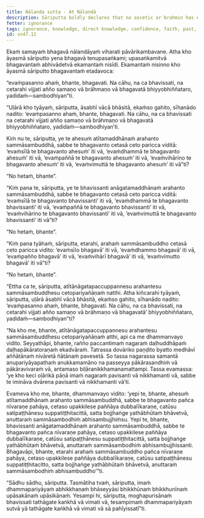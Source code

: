 ```yaml
---
title: Nālanda sutta - At Nālandā
description: Sāriputta boldly declares that no ascetic or brahmin has ever been, nor will ever be, more knowledgeable in direct knowledge than the Blessed One in full awakening. He acknowledges that he cannot encompass the minds of all the Buddhas, past, future, or present. However, he understands a principle through the Dhamma - all those who become fully awakened do so by abandoning the five hindrances, establishing their minds in the four foundations of mindfulness, and developing the seven factors of awakening.
fetter: ignorance
tags: ignorance, knowledge, direct knowledge, confidence, faith, past, future, present, fully enlightened ones, virtue, teaching, wisdom, conduct, liberation, sn, sn45-56, sn47
id: sn47.12
---
```


Ekaṁ samayaṁ bhagavā nālandāyaṁ viharati pāvārikambavane. Atha kho āyasmā sāriputto yena bhagavā tenupasaṅkami; upasaṅkamitvā bhagavantaṁ abhivādetvā ekamantaṁ nisīdi. Ekamantaṁ nisinno kho āyasmā sāriputto bhagavantaṁ etadavoca:

“evaṁpasanno ahaṁ, bhante, bhagavati. Na cāhu, na ca bhavissati, na cetarahi vijjati añño samaṇo vā brāhmaṇo vā bhagavatā bhiyyobhiññataro, yadidaṁ—sambodhiyan”ti.

“Uḷārā kho tyāyaṁ, sāriputta, āsabhī vācā bhāsitā, ekaṁso gahito, sīhanādo nadito: ‘evaṁpasanno ahaṁ, bhante, bhagavati. Na cāhu, na ca bhavissati na cetarahi vijjati añño samaṇo vā brāhmaṇo vā bhagavatā bhiyyobhiññataro, yadidaṁ—sambodhiyan’ti.

Kiṁ nu te, sāriputta, ye te ahesuṁ atītamaddhānaṁ arahanto sammāsambuddhā, sabbe te bhagavanto cetasā ceto paricca viditā: ‘evaṁsīlā te bhagavanto ahesuṁ’ iti vā, ‘evaṁdhammā te bhagavanto ahesuṁ’ iti vā, ‘evaṁpaññā te bhagavanto ahesuṁ’ iti vā, ‘evaṁvihārino te bhagavanto ahesuṁ’ iti vā, ‘evaṁvimuttā te bhagavanto ahesuṁ’ iti vā”ti?

“No hetaṁ, bhante”.

“Kiṁ pana te, sāriputta, ye te bhavissanti anāgatamaddhānaṁ arahanto sammāsambuddhā, sabbe te bhagavanto cetasā ceto paricca viditā: ‘evaṁsīlā te bhagavanto bhavissanti’ iti vā, ‘evaṁdhammā te bhagavanto bhavissanti’ iti vā, ‘evaṁpaññā te bhagavanto bhavissanti’ iti vā, ‘evaṁvihārino te bhagavanto bhavissanti’ iti vā, ‘evaṁvimuttā te bhagavanto bhavissanti’ iti vā”ti?

“No hetaṁ, bhante”.

“Kiṁ pana tyāhaṁ, sāriputta, etarahi, arahaṁ sammāsambuddho cetasā ceto paricca vidito: ‘evaṁsīlo bhagavā’ iti vā, ‘evaṁdhammo bhagavā’ iti vā, ‘evaṁpañño bhagavā’ iti vā, ‘evaṁvihārī bhagavā’ iti vā, ‘evaṁvimutto bhagavā’ iti vā”ti?

“No hetaṁ, bhante”.

“Ettha ca te, sāriputta, atītānāgatapaccuppannesu arahantesu sammāsambuddhesu cetopariyañāṇaṁ natthi. Atha kiñcarahi tyāyaṁ, sāriputta, uḷārā āsabhī vācā bhāsitā, ekaṁso gahito, sīhanādo nadito: ‘evaṁpasanno ahaṁ, bhante, bhagavati. Na cāhu, na ca bhavissati, na cetarahi vijjati añño samaṇo vā brāhmaṇo vā bhagavatā’ bhiyyobhiññataro, yadidaṁ—sambodhiyan”ti?

“Na kho me, bhante, atītānāgatapaccuppannesu arahantesu sammāsambuddhesu cetopariyañāṇaṁ atthi, api ca me dhammanvayo vidito. Seyyathāpi, bhante, rañño paccantimaṁ nagaraṁ daḷhuddhāpaṁ daḷhapākāratoraṇaṁ ekadvāraṁ. Tatrassa dovāriko paṇḍito byatto medhāvī aññātānaṁ nivāretā ñātānaṁ pavesetā. So tassa nagarassa samantā anupariyāyapathaṁ anukkamamāno na passeyya pākārasandhiṁ vā pākāravivaraṁ vā, antamaso biḷāranikkhamanamattampi. Tassa evamassa: ‘ye kho keci oḷārikā pāṇā imaṁ nagaraṁ pavisanti vā nikkhamanti vā, sabbe te imināva dvārena pavisanti vā nikkhamanti vā’ti.

Evameva kho me, bhante, dhammanvayo vidito: ‘yepi te, bhante, ahesuṁ atītamaddhānaṁ arahanto sammāsambuddhā, sabbe te bhagavanto pañca nīvaraṇe pahāya, cetaso upakkilese paññāya dubbalīkaraṇe, catūsu satipaṭṭhānesu suppatiṭṭhitacittā, satta bojjhaṅge yathābhūtaṁ bhāvetvā, anuttaraṁ sammāsambodhiṁ abhisambujjhiṁsu. Yepi te, bhante, bhavissanti anāgatamaddhānaṁ arahanto sammāsambuddhā, sabbe te bhagavanto pañca nīvaraṇe pahāya, cetaso upakkilese paññāya dubbalīkaraṇe, catūsu satipaṭṭhānesu suppatiṭṭhitacittā, satta bojjhaṅge yathābhūtaṁ bhāvetvā, anuttaraṁ sammāsambodhiṁ abhisambujjhissanti. Bhagavāpi, bhante, etarahi arahaṁ sammāsambuddho pañca nīvaraṇe pahāya, cetaso upakkilese paññāya dubbalīkaraṇe, catūsu satipaṭṭhānesu suppatiṭṭhitacitto, satta bojjhaṅge yathābhūtaṁ bhāvetvā, anuttaraṁ sammāsambodhiṁ abhisambuddho’”ti.

“Sādhu sādhu, sāriputta. Tasmātiha tvaṁ, sāriputta, imaṁ dhammapariyāyaṁ abhikkhaṇaṁ bhāseyyāsi bhikkhūnaṁ bhikkhunīnaṁ upāsakānaṁ upāsikānaṁ. Yesampi hi, sāriputta, moghapurisānaṁ bhavissati tathāgate kaṅkhā vā vimati vā, tesampimaṁ dhammapariyāyaṁ sutvā yā tathāgate kaṅkhā vā vimati vā sā pahīyissatī”ti.